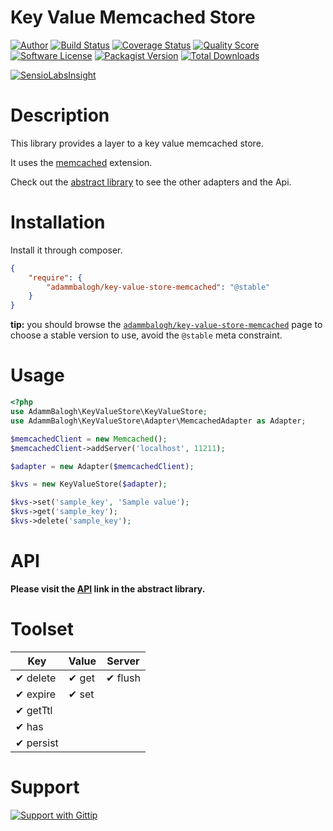 # Key Value Memcached Store

[![Author](http://img.shields.io/badge/author-@adammbalogh-blue.svg?style=flat)](https://twitter.com/adammbalogh)
[![Build Status](https://img.shields.io/travis/adammbalogh/key-value-store-memcached/master.svg?style=flat)](https://travis-ci.org/adammbalogh/key-value-store-memcached)
[![Coverage Status](https://img.shields.io/coveralls/adammbalogh/key-value-store-memcached.svg?style=flat)](https://coveralls.io/r/adammbalogh/key-value-store-memcached)
[![Quality Score](https://img.shields.io/scrutinizer/g/adammbalogh/key-value-store-memcached.svg?style=flat)](https://scrutinizer-ci.com/g/adammbalogh/key-value-store-memcached)
[![Software License](https://img.shields.io/badge/license-MIT-blue.svg?style=flat)](LICENSE)
[![Packagist Version](https://img.shields.io/packagist/v/adammbalogh/key-value-store-memcached.svg?style=flat)](https://packagist.org/packages/adammbalogh/key-value-store-memcached)
[![Total Downloads](https://img.shields.io/packagist/dt/adammbalogh/key-value-store-memcached.svg?style=flat)](https://packagist.org/packages/adammbalogh/key-value-store-memcached)

[![SensioLabsInsight](https://insight.sensiolabs.com/projects/8c151f77-b059-400b-bead-b47bd8cc69cc/small.png)](https://insight.sensiolabs.com/projects/8c151f77-b059-400b-bead-b47bd8cc69cc)

# Description

This library provides a layer to a key value memcached store.

It uses the [memcached](http://hu1.php.net/manual/en/book.memcached.php) extension.

Check out the [abstract library](https://github.com/adammbalogh/key-value-store) to see the other adapters and the Api.

# Installation

Install it through composer.

```json
{
    "require": {
        "adammbalogh/key-value-store-memcached": "@stable"
    }
}
```

**tip:** you should browse the [`adammbalogh/key-value-store-memcached`](https://packagist.org/packages/adammbalogh/key-value-store-memcached)
page to choose a stable version to use, avoid the `@stable` meta constraint.

# Usage

```php
<?php
use AdammBalogh\KeyValueStore\KeyValueStore;
use AdammBalogh\KeyValueStore\Adapter\MemcachedAdapter as Adapter;

$memcachedClient = new Memcached();
$memcachedClient->addServer('localhost', 11211);

$adapter = new Adapter($memcachedClient);

$kvs = new KeyValueStore($adapter);

$kvs->set('sample_key', 'Sample value');
$kvs->get('sample_key');
$kvs->delete('sample_key');
```

# API

**Please visit the [API](https://github.com/adammbalogh/key-value-store#api) link in the abstract library.**

# Toolset

| Key                 | Value               | Server           |
|------------------   |---------------------|------------------|
| ✔ delete            | ✔ get               | ✔ flush          |
| ✔ expire            | ✔ set               |                  |
| ✔ getTtl            |                     |                  |
| ✔ has               |                     |                  |
| ✔ persist           |                     |                  |

# Support

[![Support with Gittip](http://img.shields.io/gittip/adammbalogh.svg?style=flat)](https://www.gittip.com/adammbalogh/)
